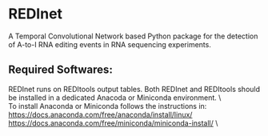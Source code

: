 # REDInet
A Temporal Convolutional Network based Python package for the detection of A-to-I RNA editing events in RNA sequencing experiments.

## **Required Softwares**:
REDInet runs on REDItools output tables. Both REDInet and REDItools should be installed in a dedicated Anacoda or Miniconda environment. \  
To install Anaconda or Miniconda follows the instructions in: \
     https://docs.anaconda.com/free/anaconda/install/linux/ \
     https://docs.anaconda.com/free/miniconda/miniconda-install/ \
